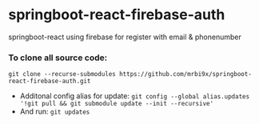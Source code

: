 # springboot-react-firebase-auth

springboot-react using firebase for register with email &amp; phonenumber

### To clone all source code:

`git clone --recurse-submodules https://github.com/mrbi9x/springboot-react-firebase-auth.git`

- Additonal config alias for update: `git config --global alias.updates '!git pull && git submodule update --init --recursive'`
- And run: `git updates`
